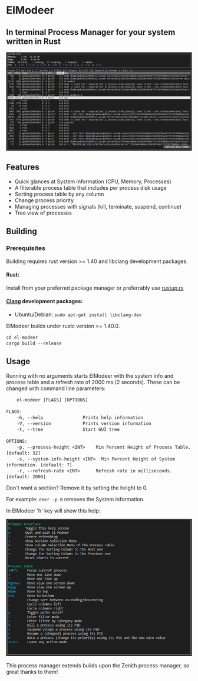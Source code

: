 # ElModeer

## In terminal Process Manager for your system written in Rust

<img src="./assets/el-modeer_screenshot.png" alt="Running ElModeer on Linux">

## Features

- Quick glances at System information (CPU, Memory, Processes)
- A filterable process table that includes per process disk usage
- Sorting process table by any column
- Change process priority
- Managing processes with signals (kill, terminate, suspend, continue)
- Tree view of processes


## Building

### Prerequisites

Building requires rust version >= 1.40 and libclang development packages.

#### Rust:
Install from your preferred package manager or preferrably use [rustup.rs](https://rustup.rs/)

#### [Clang](https://clang.llvm.org/) development packages:
- Ubuntu/Debian:
`sudo apt-get install libclang-dev`

ElModeer builds under rustc version >= 1.40.0.

```
cd el-modeer
cargo build --release
```

## Usage

Running with no arguments starts ElModeer with the system info and process table and a refresh rate of 2000 ms (2 seconds). These can be changed with command line parameters:

```USAGE:
    el-modeer [FLAGS] [OPTIONS]

FLAGS:
    -h, --help               Prints help information
    -V, --version            Prints version information
    -t, --tree               Start GUI tree

OPTIONS:
    -p, --process-height <INT>    Min Percent Height of Process Table. [default: 32]
    -s, --system-info-height <INT>  Min Percent Height of System information. [default: 7]
    -r, --refresh-rate <INT>      Refresh rate in milliseconds. [default: 2000]
```

Don't want a section? Remove it by setting the height to 0. 

For example: ```deer -p 0``` removes the System Information.

In ElModeer 'h' key will show this help:

<img src="./assets/help.png" alt="Running ElModeer on Linux">


This process manager extends builds upon the Zenith process manager, so great thanks to them!
